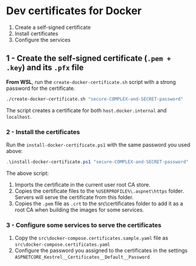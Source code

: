 # Dev certificates for Docker

1. Create a self-signed certificate
2. Install certificates
3. Configure the services

## 1 - Create the self-signed certificate (`.pem + .key`) and its `.pfx` file

**From WSL**, run the `create-docker-certificate.sh` script with a strong password for the certificate.

```bash
./create-docker-certificate.sh "secure-COMPLEX-and-SECRET-password"
```

The script creates a certificate for both `host.docker.internal` and `localhost`.

### 2 - Install the certificates

Run the `install-docker-certificate.ps1` with the same password you used above:

```powershell
.\install-docker-certificate.ps1 "secure-COMPLEX-and-SECRET-password"
```

The above script:

1. Imports the certificate in the current user root CA store.
2. Copies the certificate files to the `%USERPROFILE%\.aspnet\https` folder. Servers will serve the certificate from this folder.
3. Copies the `.pem` file as `.crt` to the src\certificates folder to add it as a root CA when building the images for some services.

### 3 - Configure some services to serve the certificates

1. Copy the `src\docker-compose.certificates.sample.yaml` file as `src\docker-compose.certificates.yaml`
2. Configure the password you assigned to the certificates in the settings `ASPNETCORE_Kestrel__Certificates__Default__Password`
